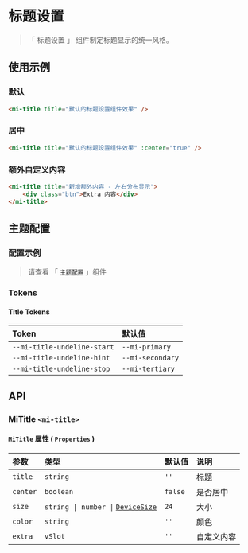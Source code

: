 # 标题设置

> 「 标题设置 」 组件制定标题显示的统一风格。

## 使用示例

### 默认

```html
<mi-title title="默认的标题设置组件效果" />
```

### 居中

```html
<mi-title title="默认的标题设置组件效果" :center="true" />
```

### 额外自定义内容

```html
<mi-title title="新增额外内容 - 左右分布显示">
    <div class="btn">Extra 内容</div>
</mi-title>
```

## 主题配置

### 配置示例

> 请查看 「 [`主题配置`](../theme/README.md) 」组件

### Tokens

#### Title Tokens

| Token | 默认值
| :---- | :----
| `--mi-title-undeline-start` | `--mi-primary`
| `--mi-title-undeline-hint` | `--mi-secondary`
| `--mi-title-undeline-stop` | `--mi-tertiary`

## API

### MiTitle `<mi-title>`

#### `MiTitle` 属性 ( `Properties` )

| 参数 | 类型 | 默认值 | 说明
| :---- | :---- | :---- | :----
| `title` | `string` | `''` | 标题
| `center` | `boolean` | `false` | 是否居中
| `size` | `string \| number \|` [`DeviceSize`](../../utils/README.md) | `24` | 大小
| `color` | `string` | `''` | 颜色
| `extra` | `vSlot` | `''` | 自定义内容
